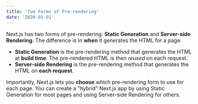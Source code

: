 ```yaml
---
title: 'Two Forms of Pre-rendering'
date: '2020-01-01'
---
```


Next.js has two forms of pre-rendering: **Static Generation** and
**Server-side Rendering**. The difference is in **when** it generates the
HTML for a page.

- **Static Generation** is the pre-rendering method that generates the HTML
  at **build time**. The pre-rendered HTML is then _reused_ on each request.
- **Server-side Rendering** is the pre-rendering method that generates the
  HTML on **each request**.

Importantly, Next.js lets you **choose** which pre-rendering form to use
for each page. You can create a "hybrid" Next.js app by using Static
Generation for most pages and using Server-side Rendering for others.
